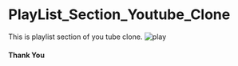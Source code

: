 # PlayList_Section_Youtube_Clone 

This is playlist section of you tube clone.
![play](https://user-images.githubusercontent.com/106137102/194521208-598b4aad-5636-4c39-984a-5aac054c9791.PNG)

<h4>Thank You</h4>
